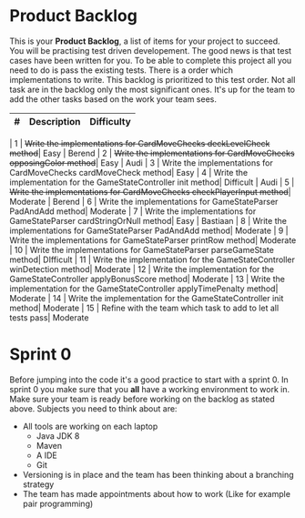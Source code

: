 # Product Backlog

This is your **Product Backlog**, a list of items for your project to succeed. You will be practising test driven developement.
The good news is that test cases have been written for you. To be able to complete this project all you need to do is pass the 
existing tests. There is a order which implementations to write. This backlog is prioritized to this test order.
Not all task are in the backlog only the most significant ones. It's up for the team to add the other tasks based
on the work your team sees.

| #     | Description                                       | Difficulty
|-------|:-------------------------------------------------:|----------------------

| 1     | ~~Write the implementations for CardMoveChecks deckLevelCheck method~~| Easy | Berend
| 2     | ~~Write the implementations for CardMoveChecks opposingColor method~~| Easy | Audi
| 3     | Write the implementations for CardMoveChecks cardMoveCheck method| Easy 
| 4     | Write the implementation for the GameStateController init method| Difficult | Audi
| 5     | ~~Write the implementations for CardMoveChecks checkPlayerInput method~~| Moderate | Berend
| 6     | Write the implementations for GameStateParser PadAndAdd method| Moderate
| 7     | Write the implementations for GameStateParser cardStringOrNull method| Easy | Bastiaan
| 8     | Write the implementations for GameStateParser PadAndAdd method| Moderate
| 9     | Write the implementations for GameStateParser printRow method| Moderate
| 10    | Write the implementations for GameStateParser parseGameState method| DIfficult
| 11    | Write the implementation for the GameStateController winDetection method| Moderate
| 12    | Write the implementation for the GameStateController applyBonusScore method| Moderate
| 13    | Write the implementation for the GameStateController applyTimePenalty method| Moderate
| 14    | Write the implementation for the GameStateController init method| Moderate
| 15    | Refine with the team which task to add to let all tests pass| Moderate

# Sprint 0
Before jumping into the code it's a good practice to start with a sprint 0. In sprint 0 you
make sure that you **all** have a working environment to work in. Make sure your team is ready
before working on the backlog as stated above. Subjects you need to think about are:
- All tools are working on each laptop
    - Java JDK 8
    - Maven
    - A IDE 
    - Git 
- Versioning is in place and the team has been thinking about a branching strategy
- The team has made appointments about how to work (Like for example pair programming)








